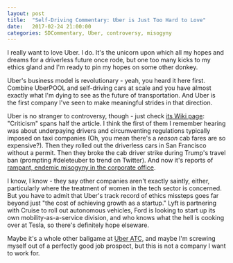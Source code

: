 ```yaml
---
layout: post
title:  "Self-Driving Commentary: Uber is Just Too Hard to Love"
date:   2017-02-24 21:00:00 
categories: SDCommentary, Uber, controversy, misogyny
---
```

I really want to love Uber. I do. It's the unicorn upon which all my hopes and dreams for a driverless future once rode, but one too many kicks to my ethics gland and I'm ready to pin my hopes on some other donkey. 

Uber's business model is revolutionary - yeah, you heard it here first. Combine UberPOOL and self-driving cars at scale and you have almost exactly what I'm dying to see as the future of transportation. And Uber is the first company I've seen to make meaningful strides in that direction.

Uber is no stranger to controversy, though - just check [its Wiki page](https://en.wikipedia.org/wiki/Uber_(company)#Criticism): "Criticism" spans half the article. I think the first of them I remember hearing was about underpaying drivers and circumventing regulations typically imposed on taxi companies (Oh, you mean there's a *reason* cab fares are so expensive?). Then they rolled out the driverless cars in San Francisco without a permit. Then they broke the cab driver strike during Trump's travel ban (prompting #deleteuber to trend on Twitter). And now it's reports of [rampant, endemic misogyny in the corporate office](https://www.susanjfowler.com/blog/2017/2/19/reflecting-on-one-very-strange-year-at-uber).

I know, I know - they say other companies aren't exactly saintly, either, particularly where the treatment of women in the tech sector is concerned. But you have to admit that Uber's track record of ethics missteps goes far beyond just "the cost of achieving growth as a startup." Lyft is partnering with Cruise to roll out autonomous vehicles, Ford is looking to start up its own mobility-as-a-service division, and who knows what the hell is cooking over at Tesla, so there's definitely hope elseware.

Maybe it's a whole other ballgame at [Uber ATC](https://www.uber.com/info/atc/car/), and maybe I'm screwing myself out of a perfectly good job prospect, but this is not a company I want to work for. 
